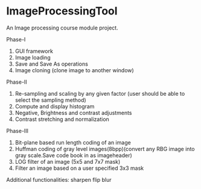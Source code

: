 # ImageProcessingTool
An Image processing course module project. 

Phase-I

1. GUI framework 
2. Image loading
3. Save and Save As operations
4. Image cloning (clone image to another window)

Phase-II

1. Re-sampling and scaling by any given factor (user should be able to select the sampling method)
2. Compute and display histogram
3. Negative, Brightness and contrast adjustments
4. Contrast stretching and normalization

Phase-III
1. Bit-plane based run length coding of an image
2. Huffman coding of gray level images(8bpp)(convert any RBG image into gray scale.Save code book in as imageheader)
3. LOG filter of an image (5x5 and 7x7 mask)
4. Filter an image based on a user specified 3x3 mask

Additional functionalities:
sharpen
flip
blur



